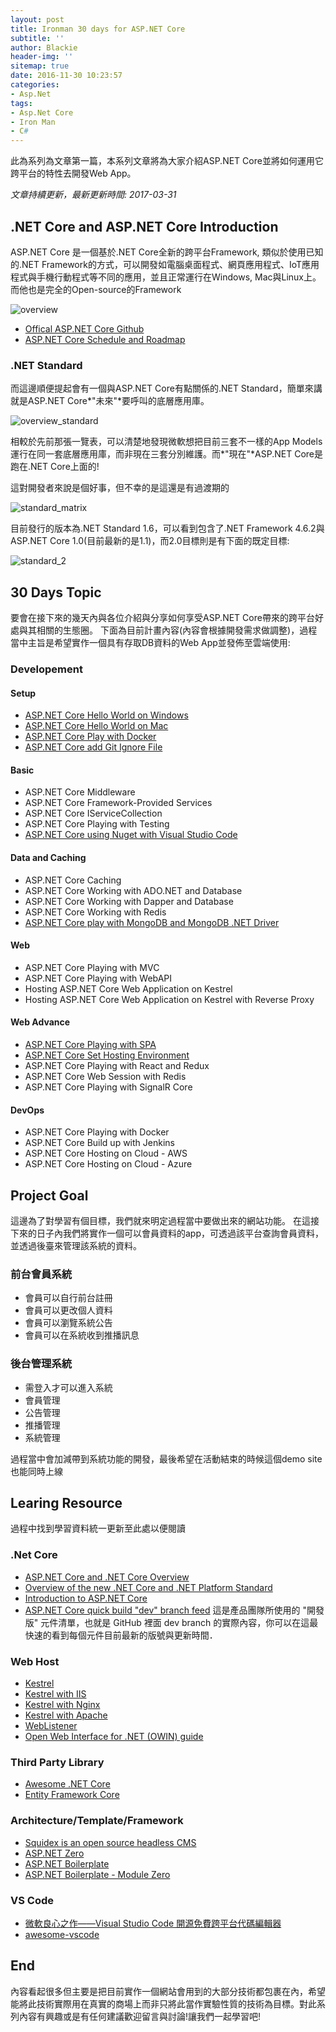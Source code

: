 ```yaml
---
layout: post
title: Ironman 30 days for ASP.NET Core
subtitle: ''
author: Blackie
header-img: ''
sitemap: true
date: 2016-11-30 10:23:57
categories: 
- Asp.Net
tags: 
- Asp.Net Core
- Iron Man
- C#
---
```

此為系列為文章第一篇，本系列文章將為大家介紹ASP.NET Core並將如何運用它跨平台的特性去開發Web App。

<!-- More -->

*文章持續更新，最新更新時間: 2017-03-31*

## .NET Core and ASP.NET Core Introduction ##

ASP.NET Core 是一個基於.NET Core全新的跨平台Framework, 類似於使用已知的.NET Framework的方式，可以開發如電腦桌面程式、網頁應用程式、IoT應用程式與手機行動程式等不同的應用，並且正常運行在Windows, Mac與Linux上。而他也是完全的Open-source的Framework

![overview](overview.png)

- [Offical ASP.NET Core Github](https://github.com/aspnet/Home)
- [ASP.NET Core Schedule and Roadmap](https://github.com/aspnet/Home/wiki/Roadmap)

### .NET Standard ###

而這邊順便提起會有一個與ASP.NET Core有點關係的.NET Standard，簡單來講就是ASP.NET Core*"未來"*要呼叫的底層應用庫。

![overview_standard](overview_standard.png)

相較於先前那張一覽表，可以清楚地發現微軟想把目前三套不一樣的App Models運行在同一套底層應用庫，而非現在三套分別維護。而*"現在"*ASP.NET Core是跑在.NET Core上面的!

這對開發者來說是個好事，但不幸的是這還是有過渡期的

![standard_matrix](standard_matrix.png)

目前發行的版本為.NET Standard 1.6，可以看到包含了.NET Framework 4.6.2與ASP.NET Core 1.0(目前最新的是1.1)，而2.0目標則是有下面的既定目標:

![standard_2](standard_2.png)

## 30 Days Topic ##

要會在接下來的幾天內與各位介紹與分享如何享受ASP.NET Core帶來的跨平台好處與其相關的生態圈。
下面為目前計畫內容(內容會根據開發需求做調整)，過程當中主旨是希望實作一個具有存取DB資料的Web App並發佈至雲端使用:

### Developement ###

#### Setup ###
- [ASP.NET Core Hello World on Windows](http://blackie1019.github.io/2017/03/06/ASP-NET-Core-HelloWorld-on-Windows/)
- [ASP.NET Core Hello World on Mac](http://blackie1019.github.io/2017/03/27/ASP-NET-Core-nuget-can-t-restore-on-macOS/)
- [ASP.NET Core Play with Docker](http://blackie1019.github.io/2017/03/26/ASP-NET-Core-Play-with-Docker/)
- [ASP.NET Core add Git Ignore File](http://blackie1019.github.io/2017/03/12/ASP-NET-Core-add-Git-Ignore-File/)

#### Basic ####

- ASP.NET Core Middleware
- ASP.NET Core Framework-Provided Services
- ASP.NET Core IServiceCollection
- ASP.NET Core Playing with Testing
- [ASP.NET Core using Nuget with Visual Studio Code](http://blackie1019.github.io/2017/03/30/ASP-NET-Core-using-Nuget-with-Visual-Studio-Code/)
#### Data and Caching ####

- ASP.NET Core Caching
- ASP.NET Core Working with ADO.NET and Database
- ASP.NET Core Working with Dapper and Database
- ASP.NET Core Working with Redis
- [ASP.NET Core play with MongoDB and MongoDB .NET Driver](http://blackie1019.github.io/2017/03/31/ASP-NET-Core-play-with-MongoDB-and-MongoDB-NET-Driver/)

#### Web ####
- ASP.NET Core Playing with MVC
- ASP.NET Core Playing with WebAPI
- Hosting ASP.NET Core Web Application on Kestrel 
- Hosting ASP.NET Core Web Application on Kestrel with Reverse Proxy

#### Web Advance ####

- [ASP.NET Core Playing with SPA](http://blackie1019.github.io/2017/03/17/ASP-NET-Core-Playing-with-SPA/)
- [ASP.NET Core Set Hosting Environment](http://blackie1019.github.io/2017/03/19/ASP-NET-Core-Set-Hosting-environment/)
- ASP.NET Core Playing with React and Redux
- ASP.NET Core Web Session with Redis
- ASP.NET Core Playing with SignalR Core

#### DevOps ####

- ASP.NET Core Playing with Docker
- ASP.NET Core Build up with Jenkins
- ASP.NET Core Hosting on Cloud - AWS
- ASP.NET Core Hosting on Cloud - Azure

## Project Goal ##

這邊為了對學習有個目標，我們就來明定過程當中要做出來的網站功能。 在這接下來的日子內我們將實作一個可以會員資料的app，可透過該平台查詢會員資料，並透過後臺來管理該系統的資料。

### 前台會員系統 ###

- 會員可以自行前台註冊
- 會員可以更改個人資料
- 會員可以瀏覽系統公告
- 會員可以在系統收到推播訊息

### 後台管理系統 ###

- 需登入才可以進入系統
- 會員管理
- 公告管理
- 推播管理
- 系統管理

過程當中會加減帶到系統功能的開發，最後希望在活動結束的時候這個demo site也能同時上線

## Learing Resource ##

過程中找到學習資料統一更新至此處以便閱讀

### .Net Core ###
- [ASP.NET Core and .NET Core Overview](https://weblog.west-wind.com/posts/2016/jun/13/aspnet-core-and-net-core-overview)
- [Overview of the new .NET Core and .NET Platform Standard](https://www.slideshare.net/AlexThissen/overview-of-the-new-net-core-and-net-platform-standard)
- [Introduction to ASP.NET Core](https://docs.microsoft.com/en-us/aspnet/core/)
- [ASP.NET Core quick build "dev" branch feed](http://myget.org/gallery/aspnetcidev ) 這是產品團隊所使用的 "開發版" 元件清單，也就是 GitHub 裡面 dev branch 的實際內容，你可以在這最快速的看到每個元件目前最新的版號與更新時間．

### Web Host ###

- [Kestrel](https://docs.microsoft.com/en-us/aspnet/core/fundamentals/servers/kestrel)
- [Kestrel with IIS](https://docs.microsoft.com/en-us/aspnet/core/fundamentals/servers/aspnet-core-module)
- [Kestrel with Nginx](https://docs.microsoft.com/en-us/aspnet/core/publishing/linuxproduction)
- [Kestrel with Apache](https://docs.microsoft.com/en-us/aspnet/core/publishing/apache-proxy)
- [WebListener](https://docs.microsoft.com/en-us/aspnet/core/fundamentals/servers/weblistener)
- [Open Web Interface for .NET (OWIN) guide](https://docs.microsoft.com/en-us/aspnet/core/fundamentals/owin)

### Third Party Library ###

- [Awesome .NET Core](https://github.com/thangchung/awesome-dotnet-core)
- [Entity Framework Core](http://ef.readthedocs.io/en/latest/index.html)

### Architecture/Template/Framework ###

- [Squidex is an open source headless CMS](https://github.com/Squidex/squidex)
- [ASP.NET Zero](https://aspnetzero.com/)
- [ASP.NET Boilerplate](https://github.com/aspnetboilerplate/aspnetboilerplate)
- [ASP.NET Boilerplate - Module Zero](https://github.com/aspnetboilerplate/module-zero)

### VS Code ###

- [微軟良心之作——Visual Studio Code 開源免費跨平台代碼編輯器](http://blog.csdn.net/chinahuyong/article/details/46480995)
- [awesome-vscode](https://github.com/viatsko/awesome-vscode)
## End ##

內容看起很多但主要是把目前實作一個網站會用到的大部分技術都包裹在內，希望能將此技術實際用在真實的商場上而非只將此當作實驗性質的技術為目標。對此系列內容有興趣或是有任何建議歡迎留言與討論!讓我們一起學習吧!